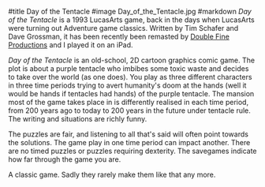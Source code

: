 #title Day of the Tentacle
#image	Day_of_the_Tentacle.jpg
#markdown
*Day of the Tentacle* is a 1993 LucasArts game, back in the days when
LucasArts were turning out Adventure game classics. Written by Tim Schafer and
Dave Grossman, it has been recently been remasted by 
[Double Fine Productions](https://store.steampowered.com/developer/doublefine?snr=1_5_9__2000)
and I played it on an iPad.

*Day of the Tentacle*  is an old-school, 2D cartoon graphics comic game. 
The plot is about a purple tentacle who imbibes some toxic waste and decides
to take over the world (as one does). You play as three different characters in
three time periods trying to avert humanity's doom at the hands (well it would be
hands if tentacles had hands) of the purple tentacle. The mansion most of the
game takes place in is differently realised in each time period, from 200 years ago to 
today to 200 years in the future under tentacle rule. The writing and situations are
richly funny.

The puzzles are fair, and listening to all that's said will often point towards the solutions.
The game play in one time period can impact another. There are no timed puzzles
or puzzles requiring dexterity. The savegames indicate how far through
the game you are.

A classic game. Sadly they rarely make them like that any more.

